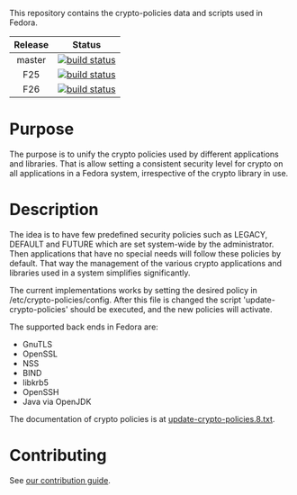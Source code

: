This repository contains the crypto-policies data and scripts used in
Fedora.

|Release|Status|
|:-----:|:----:|
|master|[![build status](https://gitlab.com/nmav/fedora-crypto-policies/badges/master/build.svg)](https://gitlab.com/nmav/fedora-crypto-policies/commits/master)|
|F25|[![build status](https://gitlab.com/nmav/fedora-crypto-policies/badges/fedora25/build.svg)](https://gitlab.com/nmav/fedora-crypto-policies/commits/fedora25)|
|F26|[![build status](https://gitlab.com/nmav/fedora-crypto-policies/badges/fedora26/build.svg)](https://gitlab.com/nmav/fedora-crypto-policies/commits/fedora26)|

# Purpose

The purpose is to unify the crypto policies used by different applications
and libraries. That is allow setting a consistent security level for crypto
on all applications in a Fedora system, irrespective of the crypto library
in use.

# Description

The idea is to have few predefined security policies such as LEGACY, DEFAULT
and FUTURE which are set system-wide by the administrator. Then applications
that have no special needs will follow these policies by default. That
way the management of the various crypto applications and libraries used in a
system simplifies significantly.

The current implementations works by setting the desired policy in
/etc/crypto-policies/config. After this file is changed the script
'update-crypto-policies' should be executed, and the new policies
will activate.

The supported back ends in Fedora are:
 * GnuTLS
 * OpenSSL
 * NSS
 * BIND
 * libkrb5
 * OpenSSH
 * Java via OpenJDK

The documentation of crypto policies is at [update-crypto-policies.8.txt](update-crypto-policies.8.txt).

# Contributing

See [our contribution guide](CONTRIBUTION.md).
